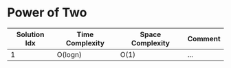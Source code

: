 # Power of Two

| Solution Idx | Time Complexity | Space Complexity | Comment |
| ------------ | --------------- | ---------------- | ------- |
| 1            | O(logn)         | O(1)             | ...     |
